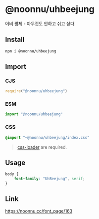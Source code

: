 # @noonnu/uhbeejung
어비 쩡체 - 아무것도 안하고 쉬고 싶다

## Install
```sh
npm i @noonnu/uhbeejung
```
## Import
### CJS
```js
require("@noonnu/uhbeejung")
```
### ESM
```js
import "@noonnu/uhbeejung"
```
### CSS 
```css
@import "~@noonnu/uhbeejung/index.css"
```
> [css-loader](https://github.com/webpack-contrib/css-loader) are required.

## Usage
```css
body {
    font-family: "UhBeejung", serif;
}
```

## Link
https://noonnu.cc/font_page/163